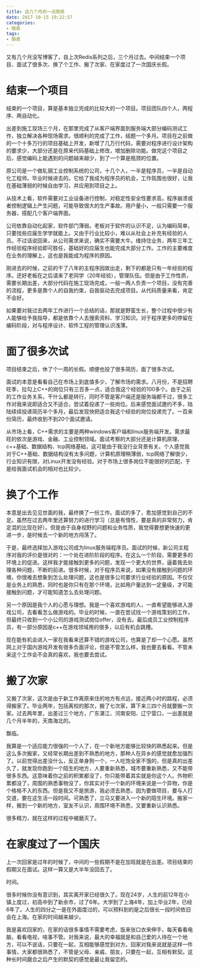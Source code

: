 ```yaml
---
title: 这几个月的一点随感
date: 2017-10-15 19:22:57
categories: 
- 随感
tags:
- 随感
---
```

又有几个月没写博客了，自上次Redis系列之后，三个月过去。中间结束一个项目、面试了很多次、换了个工作、搬了次家、在家度过了一次国庆长假。

# 结束一个项目

结束的一个项目，算是基本独立完成的比较大的一个项目。项目团队四个人，两程序、两自动化。

出差到施工现场三个月，在那里完成了从客户端界面到服务端大部分编码测试工作，独立解决各种现场需求。很顺利的完成了工作，结题一个多月。项目在之前做的一个十多万行的项目基础上开发，新增了几万行代码，需要对程序进行设计架构的要求少，大部分还是在原来代码基础上修改，增加删除功能。做完这个项目之后，感觉编码上能遇到的问题越来越少，到了一个算是瓶颈的位置。

原公司是一个做轧钢工业控制系统的公司，十几个人，一半是程序员，一半是自动化工程师。毕业时候进去的。它给了我成为程序员的机会，工作氛围也很好，让我在基础薄弱的时候自由学习，并应用到项目之上。

从技术上看，软件需要对工业设备进行控制，对稳定性安全性要求高，程序崩溃或者控制逻辑上产生问题，可能导致很大的生产事故。用户量小，一般只需要一个服务器，搭配几个客户端界面。

公司依靠自动化起家，软件部门薄弱。老板对于软件的认识不足，认为编码简单，只要找些应届生学学就能上。又由于行业比较小，难以从社会上补充有经验的人员。不过话说回来，从公司需求来说，确实不需要大牛。维持住业务，两年三年工作经验程序经验即可胜任，基础好的应届生也能完成大部分工作。工作的主要难度在业务的理解上，这也是我能成为程序的原因。

刚进去的时候，之前的干了八年的主程序因故出走，剩下的都是只有一年经验的程序。还好老板在之后请来了老同学（20年经验），管理队伍。但是由于工作性质，需要长期出差，大部分代码在施工现场完成，一般一两人负责一个项目，没有完善的流程，更多是靠个人的自我约束，自我驱动去完成项目。从代码质量来看，肯定不会好。

如果要对我过去两年工作进行一个总结的话，那就是野蛮生长，整个过程中很少有人能够给予我指导，都是依靠个人去搜索资料、学习知识。对于程序更多的停留在编码阶段，对与程序设计、软件工程的管理认识浅薄。

# 面了很多次试

项目结束之后，休了个一周的长假。顺便也投了很多简历，面了很多次试。

面试的本意是看看自己在市场上到底值多少，了解市场的需求。八月份，不是招聘旺季，拉勾上C++的岗位只有三百多一点，适合我这个经验的100多个。由于之前的工作业务关系，干什么都是转行，同时不管是客户端还是服务端都干过，很多工作对我来说即适合又不适合。尝试着投递了一些岗位。后来感觉面试邀约不多，陆陆续续投递简历半个多月，最后发现快把适合我这个经验的岗位投递完了。一百来份简历，最终收到不到20个面试邀请。

从市场上看，C++需求的主要是两种windows客户端和linux服务端开发。需求最旺的依次是游戏、金融、工业控制领域。面试考察的大部分还是计算机原理、c++基础、数据结构、tcp网络基础，这可能由于我没行业背景有关。个人感觉我对于C++基础、数据结构没有太多问题，计算机原理稍薄弱，tcp网络了解很少，行业知识有限，对Linux开发没有经验。对于市场上很多岗位不能很好的匹配，于是给我面试机会的相对也比较少。

# 换了个工作

本意是出去见见世面的我，最终换了一份工作。面试的多了，愈加感觉到自己的不足。虽然在过去两年里还算努力的进行学习（总是有惰性，要是真的非常努力，肯定混的比现在好）。但是由于自身视野的问题和业务性质，我觉得要想更快速的更进一步，是时候去一个新的地方闯荡了。

于是，最终选择加入游戏公司成为linux服务端程序员。面试的时候，新公司主程序对我的评价是很对的：一个处在进阶阶段的程序。在这么一个阶段，需要更多的环境上的促进。这样我才能接触到更多的问题，发现一个更大的世界，逼着我去处理各种问题，不断的前进。很多时候，对于程序员来说，如果没有接触到问题的环境，你很难去想象到怎么处理问题，这也是很多公司要求行业经验的原因。不仅仅是业务上的熟悉，同时也是你只有在那个环境，比如用户量达到一定量级，才可能接触到问题，才可能知道怎么去处理问题。

另一个原因是我个人的心愿与理想。我是一个喜欢游戏的人，一直希望能够进入游戏公司，去看看怎么做游戏的。毕业的时候，一直在尝试找一个游戏策划的工作，但最终只收到一个小公司的游戏测试岗位offer，没有去。最后成员工业控制程序员，有一部分原因是c++在游戏领域用的很多，以后有机会跳槽。

现在能有机会进入一家在我看来还算不错的游戏公司，也算是了却一个心愿。虽然网上对于国内游戏开发有很多负面评论，但是不管怎么样，我也要去看看。不管未来这个工作会不会真的喜欢，我也要去尝试。

# 搬了次家

又搬了次家，这次是由于新工作离原来住的地方有点远，接近两小时的路程，必须得搬家了。毕业两年，包括离校的那次，搬了七次家，算下来三四个月就要搬一次家。过去两年里，出差过三个地方，广东湛江、河南安阳、辽宁营口，一出差就是几个月半年的，天南海北的。

飘临。

我算是一个适应能力很强的一个人了，在一个新地方能够比较快的熟悉起来。但是这么多次搬家，又经常长期出差到不熟悉的地方，那种人在异乡的感觉就愈加强烈了。以前觉得出差没什么，反正单身狗一个，一人吃饱全家不饿的，但是真的出差久了，就发现你跑到一个陌生的地方，人要重新熟悉，城市要重新熟悉，又不能带很多东西。这意味着你之前的积累都没了，你只能带着其实就是你这个人。外物积累都没了，周围的熟悉事物没了，你其实对于一个新的环境来说是一个异物，你是个格格不入的东西。但是我又不是旅游，我必须去熟悉，因为要做项目，要与人打交道，要在这生活一段时间。可熟悉了，立马又要进入一个新的陌生环境。搬家一样，搬到一个新的地方，室友不认识，周围环境不熟悉，又要重新认识熟悉。

很多精力，就在这样的过程中被磨灭了。

# 在家度过了一个国庆

​上一次回家是过年的时候了，中间的一些假期不是在加班就是在出差。项目结束的假期又在面试。这样一算又是大半年没回去了。

时间。

很多时候你没有意识到，其实离开家已经很久了。现在24岁，人生的前12年在小镇上度过，初高中到了新余市，过了6年。大学到了上海4年，加上毕业2年，已经6年了。人生的四分之一是在外面度过的，可以预料到的是之后很长一段时间依旧会在上海。在家的时间越来越少。

我是喜欢回家的，在家的话很多事情不需要考虑，饭来张口衣来伸手，每天看看电脑，看看电视，啥事不管。对我来说，最大的幸福就是和自己爱的人待在一个地方，可以不说话，只要在一起，互相能够感觉到对方。回家对我来说就是这样一件事情，大家都很熟悉了，不管是父母、亲戚、朋友，只要在一起，互相有默契。这种长时间磨合之后产生的默契的感觉是最让我留恋的。

